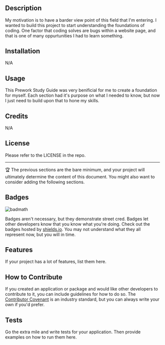 # <Your-Project-Title>

## Description

My motivation is to have a barder view point of this field that I'm entering. I wanted to build this project to start understanding the foundations of coding. One factor that coding solves are bugs within a website page, and that is one of many oppurtunities I had to learn something. 

## Installation

N/A

## Usage

This Prework Study Guide was very benificial for me to create a foundation for myself. Each section had it's purpose on what I needed to know, but now I just need to build upon that to hone my skills.


## Credits

N/A

## License

Please refer to the LICENSE in the repo.

---

🏆 The previous sections are the bare minimum, and your project will ultimately determine the content of this document. You might also want to consider adding the following sections.

## Badges

![badmath](https://img.shields.io/github/languages/top/nielsenjared/badmath)

Badges aren't necessary, but they demonstrate street cred. Badges let other developers know that you know what you're doing. Check out the badges hosted by [shields.io](https://shields.io/). You may not understand what they all represent now, but you will in time.

## Features

If your project has a lot of features, list them here.

## How to Contribute

If you created an application or package and would like other developers to contribute to it, you can include guidelines for how to do so. The [Contributor Covenant](https://www.contributor-covenant.org/) is an industry standard, but you can always write your own if you'd prefer.

## Tests

Go the extra mile and write tests for your application. Then provide examples on how to run them here.